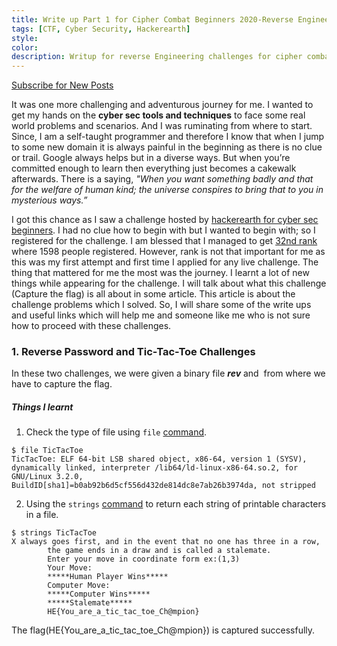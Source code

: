```yaml
---
title: Write up Part 1 for Cipher Combat Beginners 2020-Reverse Engineering
tags: [CTF, Cyber Security, Hackerearth]
style: 
color: 
description: Writup for reverse Engineering challenges for cipher combat ctf held on 22 january 2020.
---
```

<a class="text-center" href="" onclick="window.open(this.href, 'subscribe',
    'left=20,top=20,width=500,height=500,toolbar=1,resizable=0'); return false;">Subscribe for New Posts</a>

It was one more challenging and adventurous journey for me. I wanted to get my hands on the **cyber sec tools and techniques** to face some real world problems and scenarios. And I was ruminating from where to start. Since, I am a self-taught programmer and therefore I know that when I jump to some new domain it is always painful in the beginning as there is no clue or trail. Google always helps but in a diverse ways. But when you’re committed enough to learn then everything just becomes a cakewalk afterwards. There is a saying, _"When you want something badly and that for the welfare of human kind; the universe conspires to bring that to you in mysterious ways.”_

I got this chance as I saw a challenge hosted by [hackerearth for cyber sec beginners](https://ciphercombatforbeginners.hackerearth.com/). I had no clue how to begin with but I wanted to begin with; so I registered for the challenge. I am blessed that I managed to get [32nd rank](https://cybersec.hackerearth.com/users/1285) where 1598 people registered. However, rank is not that important for me as this was my first attempt and first time I applied for any live challenge. The thing that mattered for me the most was the journey. I learnt a lot of new things while appearing for the challenge. I will talk about what this challenge (Capture the flag) is all about in some article. This article is about the challenge problems which I solved. So, I will share some of the write ups and useful links which will help me and someone like me who is not sure how to proceed with these challenges.

### 1. Reverse Password and Tic-Tac-Toe Challenges
In these two challenges, we were given a binary file **_rev_** and  from where we have to capture the flag.
##### Things I learnt
1. Check the type of file using `file` [command](https://www.computerhope.com/unix/ufile.htm).
```
$ file TicTacToe 
TicTacToe: ELF 64-bit LSB shared object, x86-64, version 1 (SYSV), dynamically linked, interpreter /lib64/ld-linux-x86-64.so.2, for GNU/Linux 3.2.0, BuildID[sha1]=b0ab92b6d5cf556d432de814dc8e7ab26b3974da, not stripped
```
2. Using the `strings` [command](http://www.linfo.org/strings.html) to return each string of printable characters in a file.
```
$ strings TicTacToe
X always goes first, and in the event that no one has three in a row,
        the game ends in a draw and is called a stalemate.
        Enter your move in coordinate form ex:(1,3) 
        Your Move: 
        *****Human Player Wins*****
        Computer Move: 
        *****Computer Wins*****
        *****Stalemate*****
        HE{You_are_a_tic_tac_toe_Ch@mpion}
```
The flag(HE{You_are_a_tic_tac_toe_Ch@mpion}) is captured successfully.
